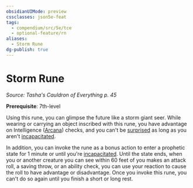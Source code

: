 ```yaml
---
obsidianUIMode: preview
cssclasses: json5e-feat
tags:
  - compendium/src/5e/tce
  - optional-feature/rn
aliases:
  - Storm Rune
dg-publish: true
---
```

# Storm Rune
*Source: Tasha's Cauldron of Everything p. 45*  

**Prerequisite**: 7th-level

Using this rune, you can glimpse the future like a storm giant seer. While wearing or carrying an object inscribed with this rune, you have advantage on Intelligence ([Arcana](/3-Mechanics/CLI/rules/skills.md#Arcana)) checks, and you can't be [surprised](/3-Mechanics/CLI/rules/conditions.md#surprised) as long as you aren't [incapacitated](/3-Mechanics/CLI/rules/conditions.md#incapacitated).

In addition, you can invoke the rune as a bonus action to enter a prophetic state for 1 minute or until you're [incapacitated](/3-Mechanics/CLI/rules/conditions.md#incapacitated). Until the state ends, when you or another creature you can see within 60 feet of you makes an attack roll, a saving throw, or an ability check, you can use your reaction to cause the roll to have advantage or disadvantage. Once you invoke this rune, you can't do so again until you finish a short or long rest.